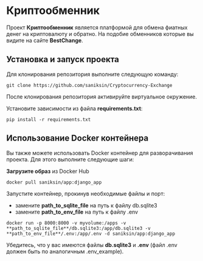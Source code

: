 # Криптообменник

Проект **Криптообменник** является платформой для обмена фиатных денег на криптовалюту и обратно. На подобие обменников которые вы видите на сайте **BestChange**.

## Установка и запуск проекта

Для клонирования репозитория выполните следующую команду:

```
git clone https://github.com/saniksin/Cryptocurrency-Exchange
```

После клонирования репозитория активируйте виртуальное окружение.

Установите зависимости из файла **requirements.txt**:

```
pip install -r requirements.txt
```

## Использование Docker контейнера

Вы также можете использовать Docker контейнер для разворачивания проекта. Для этого выполните следующие шаги:

**Загрузите образ** из Docker Hub
```
docker pull saniksin/app:django_app
```

Запустите контейнер, прокинув необходимые файлы и порт:
- замените **path_to_sqlite_file** на путь к файлу db.sqlite3
- замените **path_to_env_file** на путь к файлу .env

```
docker run -p 8000:8000 -v myvolume:/apps -v **path_to_sqlite_file**/db.sqlite3:/app/db.sqlite3 -v **path_to_env_file**/.env:/app/.env -d saniksin/app:django_app
```

Убедитесь, что у вас имеются файлы **db.sqlite3** и **.env** (файл .env должен быть по аналогичным .env_example).
